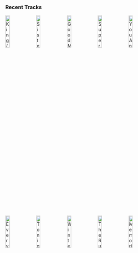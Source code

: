 ### Recent Tracks
[<img src='https://lastfm.freetls.fastly.net/i/u/300x300/14ea3cb8e96a502077e15d661e7b8497.png' width='16%' height='16%' alt='King / Ghost In A Song'>](https://www.last.fm/music/grabbitz/_/king%2b%252f%2bghost%2bin%2ba%2bsong)&nbsp;&nbsp;&nbsp;&nbsp;[<img src='https://lastfm.freetls.fastly.net/i/u/300x300/b735f08e5d39b5e7866b7d84fb92feb7.png' width='16%' height='16%' alt='Sister Christian'>](https://www.last.fm/music/night%2branger/_/sister%2bchristian)&nbsp;&nbsp;&nbsp;&nbsp;[<img src='https://lastfm.freetls.fastly.net/i/u/300x300/49ad09a8ee3ed96fa26e365aabe2c8ad.png' width='16%' height='16%' alt='Good Morning'>](https://www.last.fm/music/grouplove/_/good%2bmorning)&nbsp;&nbsp;&nbsp;&nbsp;[<img src='https://lastfm.freetls.fastly.net/i/u/300x300/7f3804c219f2a87254e0c7698faced78.png' width='16%' height='16%' alt='Superposition'>](https://www.last.fm/music/young%2bthe%2bgiant/_/superposition)&nbsp;&nbsp;&nbsp;&nbsp;[<img src='https://lastfm.freetls.fastly.net/i/u/300x300/fb54f0f2ceb6429f858acbbb802326fe.png' width='16%' height='16%' alt='You And I'>](https://www.last.fm/music/ingrid%2bmichaelson/_/you%2band%2bi)&nbsp;&nbsp;&nbsp;&nbsp;<br>[<img src='https://lastfm.freetls.fastly.net/i/u/300x300/1f7bd956c159483fc8d96511c5fc2cfb.png' width='16%' height='16%' alt='Every Little Thing She Does Is Magic'>](https://www.last.fm/music/the%2bpolice/_/every%2blittle%2bthing%2bshe%2bdoes%2bis%2bmagic)&nbsp;&nbsp;&nbsp;&nbsp;[<img src='https://lastfm.freetls.fastly.net/i/u/300x300/b1577e23427243fd800513452488a2aa.png' width='16%' height='16%' alt='Tonight Tonight'>](https://www.last.fm/music/hot%2bchelle%2brae/_/tonight%2btonight)&nbsp;&nbsp;&nbsp;&nbsp;[<img src='https://lastfm.freetls.fastly.net/i/u/300x300/3767ea371901a6bf33dfa22daca4cd4e.png' width='16%' height='16%' alt='Winter of 98'>](https://www.last.fm/music/cayucas/_/winter%2bof%2b%252798)&nbsp;&nbsp;&nbsp;&nbsp;[<img src='https://lastfm.freetls.fastly.net/i/u/300x300/7b16934ff72a31750013bfa3111f79a2.png' width='16%' height='16%' alt='The Rules'>](https://www.last.fm/music/dave%2bmonks/_/the%2brules)&nbsp;&nbsp;&nbsp;&nbsp;[<img src='https://lastfm.freetls.fastly.net/i/u/300x300/8d5a82de4881fa8e068b18eb7bbfd30b.png' width='16%' height='16%' alt='Memories'>](https://www.last.fm/music/maroon%2b5/_/memories)&nbsp;&nbsp;&nbsp;&nbsp;<br>